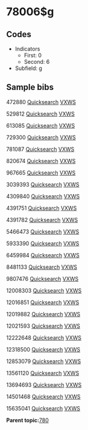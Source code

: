 # 78006$g

## Codes

-   Indicators
    -   First: 0
    -   Second: 6
-   Subfield: g

## Sample bibs

472880 [Quicksearch](https://search.library.yale.edu/catalog/472880) [VXWS](http://prodorbis.library.yale.edu:7014/vxws/GetHoldingsService?bibId=472880)

529812 [Quicksearch](https://search.library.yale.edu/catalog/529812) [VXWS](http://prodorbis.library.yale.edu:7014/vxws/GetHoldingsService?bibId=529812)

613085 [Quicksearch](https://search.library.yale.edu/catalog/613085) [VXWS](http://prodorbis.library.yale.edu:7014/vxws/GetHoldingsService?bibId=613085)

729300 [Quicksearch](https://search.library.yale.edu/catalog/729300) [VXWS](http://prodorbis.library.yale.edu:7014/vxws/GetHoldingsService?bibId=729300)

781087 [Quicksearch](https://search.library.yale.edu/catalog/781087) [VXWS](http://prodorbis.library.yale.edu:7014/vxws/GetHoldingsService?bibId=781087)

820674 [Quicksearch](https://search.library.yale.edu/catalog/820674) [VXWS](http://prodorbis.library.yale.edu:7014/vxws/GetHoldingsService?bibId=820674)

967665 [Quicksearch](https://search.library.yale.edu/catalog/967665) [VXWS](http://prodorbis.library.yale.edu:7014/vxws/GetHoldingsService?bibId=967665)

3039393 [Quicksearch](https://search.library.yale.edu/catalog/3039393) [VXWS](http://prodorbis.library.yale.edu:7014/vxws/GetHoldingsService?bibId=3039393)

4309840 [Quicksearch](https://search.library.yale.edu/catalog/4309840) [VXWS](http://prodorbis.library.yale.edu:7014/vxws/GetHoldingsService?bibId=4309840)

4391751 [Quicksearch](https://search.library.yale.edu/catalog/4391751) [VXWS](http://prodorbis.library.yale.edu:7014/vxws/GetHoldingsService?bibId=4391751)

4391782 [Quicksearch](https://search.library.yale.edu/catalog/4391782) [VXWS](http://prodorbis.library.yale.edu:7014/vxws/GetHoldingsService?bibId=4391782)

5466473 [Quicksearch](https://search.library.yale.edu/catalog/5466473) [VXWS](http://prodorbis.library.yale.edu:7014/vxws/GetHoldingsService?bibId=5466473)

5933390 [Quicksearch](https://search.library.yale.edu/catalog/5933390) [VXWS](http://prodorbis.library.yale.edu:7014/vxws/GetHoldingsService?bibId=5933390)

6459984 [Quicksearch](https://search.library.yale.edu/catalog/6459984) [VXWS](http://prodorbis.library.yale.edu:7014/vxws/GetHoldingsService?bibId=6459984)

8481133 [Quicksearch](https://search.library.yale.edu/catalog/8481133) [VXWS](http://prodorbis.library.yale.edu:7014/vxws/GetHoldingsService?bibId=8481133)

9807476 [Quicksearch](https://search.library.yale.edu/catalog/9807476) [VXWS](http://prodorbis.library.yale.edu:7014/vxws/GetHoldingsService?bibId=9807476)

12008303 [Quicksearch](https://search.library.yale.edu/catalog/12008303) [VXWS](http://prodorbis.library.yale.edu:7014/vxws/GetHoldingsService?bibId=12008303)

12016851 [Quicksearch](https://search.library.yale.edu/catalog/12016851) [VXWS](http://prodorbis.library.yale.edu:7014/vxws/GetHoldingsService?bibId=12016851)

12019882 [Quicksearch](https://search.library.yale.edu/catalog/12019882) [VXWS](http://prodorbis.library.yale.edu:7014/vxws/GetHoldingsService?bibId=12019882)

12021593 [Quicksearch](https://search.library.yale.edu/catalog/12021593) [VXWS](http://prodorbis.library.yale.edu:7014/vxws/GetHoldingsService?bibId=12021593)

12222648 [Quicksearch](https://search.library.yale.edu/catalog/12222648) [VXWS](http://prodorbis.library.yale.edu:7014/vxws/GetHoldingsService?bibId=12222648)

12318500 [Quicksearch](https://search.library.yale.edu/catalog/12318500) [VXWS](http://prodorbis.library.yale.edu:7014/vxws/GetHoldingsService?bibId=12318500)

12853079 [Quicksearch](https://search.library.yale.edu/catalog/12853079) [VXWS](http://prodorbis.library.yale.edu:7014/vxws/GetHoldingsService?bibId=12853079)

13561120 [Quicksearch](https://search.library.yale.edu/catalog/13561120) [VXWS](http://prodorbis.library.yale.edu:7014/vxws/GetHoldingsService?bibId=13561120)

13694693 [Quicksearch](https://search.library.yale.edu/catalog/13694693) [VXWS](http://prodorbis.library.yale.edu:7014/vxws/GetHoldingsService?bibId=13694693)

14501468 [Quicksearch](https://search.library.yale.edu/catalog/14501468) [VXWS](http://prodorbis.library.yale.edu:7014/vxws/GetHoldingsService?bibId=14501468)

15635041 [Quicksearch](https://search.library.yale.edu/catalog/15635041) [VXWS](http://prodorbis.library.yale.edu:7014/vxws/GetHoldingsService?bibId=15635041)

**Parent topic:**[780](../../tags/780/780.md)

